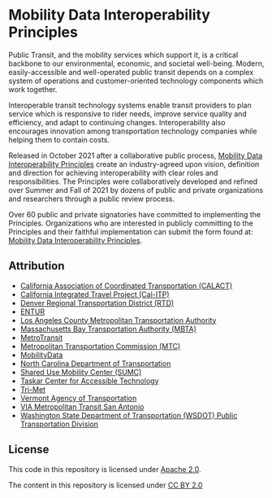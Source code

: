 # Mobility Data Interoperability Principles

Public Transit, and the mobility services which support it, is a critical backbone to our environmental, economic, and societal well-being.  Modern, easily-accessible and well-operated public transit depends on a complex system of operations and customer-oriented technology components which work together.  

Interoperable transit technology systems enable transit providers to plan service which is responsive to rider needs, improve service quality and efficiency, and adapt to continuing changes.  Interoperability also encourages innovation among transportation technology companies while helping them to contain costs.

Released in October 2021 after a collaborative public process, [Mobility Data Interoperability Principles](http:interoperablemobility.org) create an industry-agreed upon vision, definition and direction for achieving interoperability with clear roles and responsibilities. The Principles were collaboratively developed and refined over Summer and Fall of 2021 by dozens of public and private organizations and researchers through a public review process.  

Over 60 public and private signatories have committed to implementing the Principles.  Organizations who are interested in publicly committing to the Principles and their faithful implementation can submit the form found at: [Mobility Data Interoperability Principles](http://interoperablemobility.org).  

## Attribution

- [California Association of Coordinated Transportation (CALACT)](https://www.calact.org)
- [California Integrated Travel Project (Cal-ITP)](http://calitp.org)
- [Denver Regional Transportation District (RTD)](https://www.rtd-denver.com/)
- [ENTUR](https://entur.no/)
- [Los Angeles County Metropolitan Transportation Authority](https://www.metro.net/)
- [Massachusetts Bay Transportation Authority (MBTA)](https://www.mbta.com/)
- [MetroTransit](https://www.metrotransit.org/)
- [Metropolitan Transportation Commission (MTC)](http://bayareametro.org)
- [MobilityData](http://mobilitydata.org)
- [North Carolina Department of Transportation](https://www.ncdot.gov/)
- [Shared Use Mobility Center (SUMC)](https://sharedusemobilitycenter.org/)
- [Taskar Center for Accessible Technology](https://tcat.cs.washington.edu/)
- [Tri-Met](https://trimet.org/)
- [Vermont Agency of Transportation](https://vtrans.vermont.gov/)
- [VIA Metropolitan Transit San Antonio](https://www.viainfo.net/)
- [Washington State Department of Transportation (WSDOT) Public Transportation Division](https://wsdot.wa.gov/)

## License

This code in this repository is licensed under [Apache 2.0](./LICENSE).

The content in this repository is licensed under [CC BY 2.0](https://creativecommons.org/licenses/by/2.0/)
